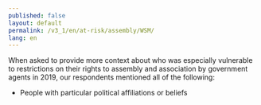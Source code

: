 ```yaml
---
published: false
layout: default
permalink: /v3_1/en/at-risk/assembly/WSM/
lang: en
---
```

When asked to provide more context about who was especially vulnerable to restrictions on their rights to assembly and association by government agents in 2019, our respondents mentioned all of the following: 

- People with particular political affiliations or beliefs 

 
